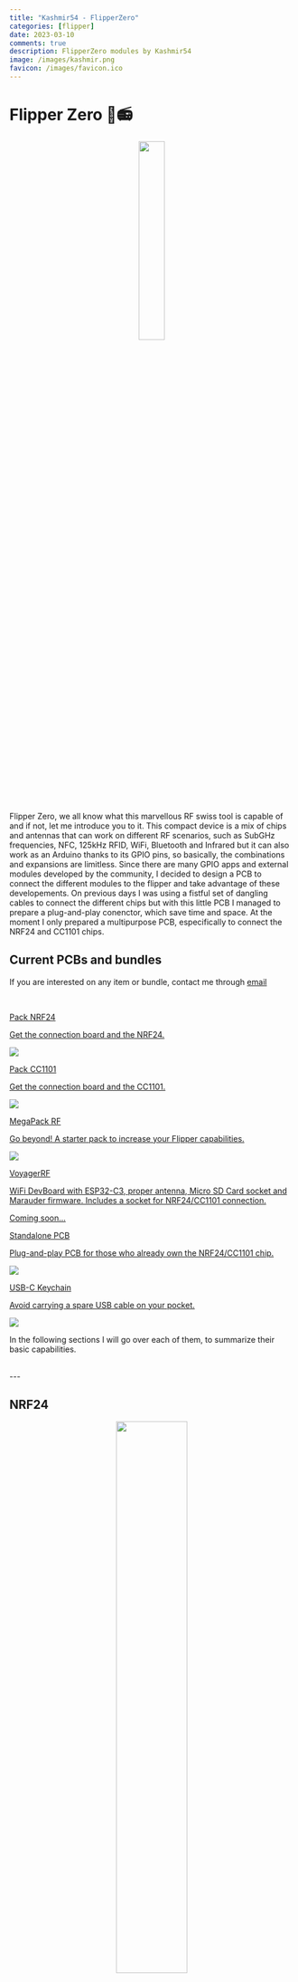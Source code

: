 ```yaml
---
title: "Kashmir54 - FlipperZero"
categories: [flipper]
date: 2023-03-10
comments: true
description: FlipperZero modules by Kashmir54
image: /images/kashmir.png
favicon: /images/favicon.ico
---
```


# Flipper Zero 🐬📻

<p align="center">
  <img src="/images/flipper/flipper.png" width="30%"/>
</p>

Flipper Zero, we all know what this marvellous RF swiss tool is capable of and if not, let me introduce you to it. This compact device is a mix of chips and antennas that can work on different RF scenarios, such as SubGHz frequencies, NFC, 125kHz RFID, WiFi, Bluetooth and Infrared but it can also work as an Arduino thanks to its GPIO pins, so basically, the combinations and expansions are limitless. Since there are many GPIO apps and external modules developed by the community, I decided to design a PCB to connect the different modules to the flipper and take advantage of these developements. On previous days I was using a fistful set of dangling cables to connect the different chips but with this little PCB I managed to prepare a plug-and-play conenctor, which save time and space. At the moment I only prepared a multipurpose PCB, especifically to connect the NRF24 and CC1101 chips.


## Current PCBs and bundles

If you are interested on any item or bundle, contact me through [email](mailto:kashmir_54@hotmail.com)

<br>

<div class="grid-two">

<a class="box" href="#nrf24">
  <div class="box-two">
    <p class="rodden">Pack NRF24</p>
    <p>Get the connection board and the NRF24.</p>
    <img class="orange-border" src="/images/flipper/nrf24.jpg">
  </div>
</a>

<a class="box" href="#cc1101">
  <div class="box-two">
    <p class="rodden">Pack CC1101</p>
    <p>Get the connection board and the CC1101.</p>
    <img class="orange-border" src="/images/flipper/cc1101_1.jpg">
  </div>
</a>

<a class="box" href="#other-stuff">
  <div class="box-two">
    <p class="rodden">MegaPack RF</p>
    <p>Go beyond! A starter pack to increase your Flipper capabilities.</p>
    <img class="orange-border" src="/images/flipper/megapack_rf.jpg">
  </div>
</a>

<a class="box" href="">
  <div class="box-two">
    <p class="rodden">VoyagerRF</p>
    <p>WiFi DevBoard with ESP32-C3, proper antenna, Micro SD Card socket and Marauder firmware. Includes a socket for NRF24/CC1101 connection.</p>
    <p>Coming soon...</p>
  </div>
</a>

<a class="box" href="">
  <div class="box-two">
    <p class="rodden">Standalone PCB</p>
    <p>Plug-and-play PCB for those who already own the NRF24/CC1101 chip.</p>
    <img class="orange-border" src="/images/flipper/pcb_v1_1.jpg">
  </div>
</a>

<a class="box" href="">
  <div class="box-two">
    <p class="rodden">USB-C Keychain</p>
    <p>Avoid carrying a spare USB cable on your pocket.</p>
    <img class="orange-border" src="/images/flipper/usbc.jpeg">
  </div>
</a>

</div>


In the following sections I will go over each of them, to summarize their basic capabilities.

<br>
---
<br>

## NRF24

<p align="center">
  <img src="/images/flipper/nrf24.jpg" width="50%"/>
</p>

This module that operates on the 2.4GHz band, which allows the user to interact send and receive data in that band. Unlike the ESP32 (which also operates on the 2.4GHz band) this chip does not implement the TPC/IP stack, therefore, control of the raw physical layer is provided. This module is used by Flipper's GPIO plugins such as [MouseJacker](https://github.com/RogueMaster/flipperzero-firmware-wPlugins/blob/420/documentation/NRF24.md). This plugin is used in combination with the NRF24 Sniffer, which allow us to grab interesting information from devices working in this band.

<p align="center">
  <img src="/images/flipper/nrf24_dia.png" width="40%"/>
  <p>NRF24L01 pinout, similar to NRF24L01+PA/LNA. Courtesy of [UberGuidoZ](https://github.com/UberGuidoZ).</p>
</p>

<p align="center">
  <img src="/images/flipper/nrf24_sch.png" width="60%"/>
  <p>NRF24L01 wiring diagram.</p>
</p>

Probably you already know which devices use this band, that's right, wireless keyboards and mice, well, some of them. There ar some well-known brands and models that implement "unencrypted" packets to communicate the device with the USB dongle, therefore, we can sniff the spectrum to grab the address of the device then use it to send our curated payload to the dongle. Further information can be found in the original [blog post](http://travisgoodspeed.blogspot.com/2011/02/promiscuity-is-nrf24l01s-duty.html) or in [mousejack.com](https://www.mousejack.com/).

What implies this vulnerability? Mainly, that we can impersonate the keyboard or the mouse and send [HID codes](https://gist.github.com/MightyPork/6da26e382a7ad91b5496ee55fdc73db2), aka, keystrokes or mouse movements. Known products affected by this vulnerability can be found in the [JackIt repo](https://github.com/insecurityofthings/jackit). You can check them out and play around with them.

I have developed some PCBs to connect this module. I added some decoupling capacitors for stable power delivery and noise reduction on the signal. Here you have some photos of the PCBs in action:


<div display="grid" align="center">
  <img src="/images/flipper/nrf24.jpg" width="40%"/>
  <img src="/images/flipper/nrf24_1.jpg" width="47%"/>
</div>

<br>
---
<br>

## CC1101

CC1101 is an RF transceiver that works on the sub GHz frequencies. It works on 300-348Mhz, 387-464Mhz, and 779-928Mhz specifically and you can use it on  your flipper as an external module for the SubGHz application. With the corresponding antenna, this module allows the researcher to reach further transmission distances (up to 500m), with is a major improvement over the stock Flipper Zero antenna. 


<p align="center">
  <img src="/images/flipper/cc1101_pinout.png" width="30%"/>
  <p>CC1101 wiring diagram. Courtesy of [quen0n](https://github.com/quen0n).</p>
</p>


The board that I've designed has the same pinout required for the [Unleashed SubGHz application](https://github.com/quen0n/flipperzero-ext-cc1101) to use the external module, therefore, you can use the same board for the NRF24 and the CC1101! 

Some tests that I performed at home, showed that the stock SubGHz module could grab a 433MHz keyfob at 5 meters distance while with the external module I could grab the keyfob up to 20 meters, which is a great improvement. I will arrange more tests in order to get some accurate measurements about this performance.

Here you have the CC1101 external module in action with the same PCB:

<div display="grid" align="center">
  <img src="/images/flipper/cc1101.jpg" width="40%"/>
  <img src="/images/flipper/cc1101_1.jpg" width="44%"/>
</div>

<br>
---
<br>

## Other stuff

I also have other interesting stuff, such as USBC keychains, which comes pretty handy on ground pentest operations and have the same orange tone as the flipper do! These gadget allow the researcher to bring the Flipper Zero and the keychain attached without the worry of bringing a spare USBC cable. A perfect combination for the Flipper! I created a "MegaPack RF" which is a combination of all these items, for beginners (and also experienced) FlipperZero users to explore new boundaries for this outstanding tool. 

<p align="center">
  <img src="/images/flipper/megapack_rf.jpg" width="60%"/>
</p>


That's all for now. In further updates I will explain how to play around with these modules. 